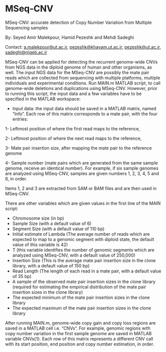 # MSeq-CNV
MSeq-CNV: accurate detection of Copy Number Variation from Multiple Sequencing samples

By: 
Seyed Amir Malekpour, Hamid Pezeshk and Mehdi Sadeghi

Contact: a.malekpour@ut.ac.ir, pezeshk@khayam.ut.ac.ir, pezeshk@ut.ac.ir, sadeghi@nigeb.ac.ir

MSeq-CNV can be applied for detecting the recurrent genome-wide CNVs from NGS data in the diploid genome of human and other organisms, as well. The input NGS data for the MSeq-CNV are possibly the mate pair reads which are collected from sequencing with multiple platforms, multiple individuals and experimental conditions.
Run MAIN.m MATLAB script, to call genome-wide deletions and duplications using MSeq-CNV. However, prior to running this script, the input data and a few variables have to be specified in the MATLAB workspace:

-	Input data: the input data should be saved in a MATLAB matrix, named “Info”. Each row of this matrix corresponds to a mate pair, with the four entries:

1-	Leftmost position of where the first read maps to the reference,

2-	Leftmost position of where the next read maps to the reference,

3-	Mate pair insertion size, after mapping the mate pair to the reference genome

4-	Sample number (mate pairs which are generated from the same sample genome, receive an identical number). For example, if six sample genomes are analyzed using MSeq-CNV, samples are given numbers 1, 2, 3, 4, 5 and 6, in order. 


Items 1, 2 and 3 are extracted from SAM or BAM files and are then used in MSeq-CNV.


There are other variables which are given values in the first line of the MAIN script: 
-	Chromosome size (in bp)
-	Sample Size (with a default value of 6)
-	Segment Size (with a default value of 110 bp)
-	Initial estimate of Lambda (The average number of reads which are expected to map to a genomic segment with diploid state, the default value of this variable is 42)
-	T (this variable identifies the number of genomic segments which are analyzed using MSeq-CNV, with a default value of 250,000)
-	Insertion Size (This is the average mate pair insertion size in the clone library, with a default value of 150 bp)
-	Read Length (The length of each read in a mate pair, with a default value of 35 bp)
-	A sample of the observed mate pair insertion sizes in the clone library (required for estimating the empirical distribution of the mate pair insertion sizes in the clone library) 
-	The expected minimum of the mate pair insertion sizes in the clone library
-	The expected maximum of the mate pair insertion sizes in the clone library 


After running MAIN.m, genome-wide copy gain and copy loss regions are saved in a MATLAB cell i.e. “CNVs”. For example, genomic regions with copy number variation in the first sample genome are saved in MATLAB variable CNVs{1}. Each row of this matrix represents a different CNV call with its start position, end position and copy number estimation, in order.
